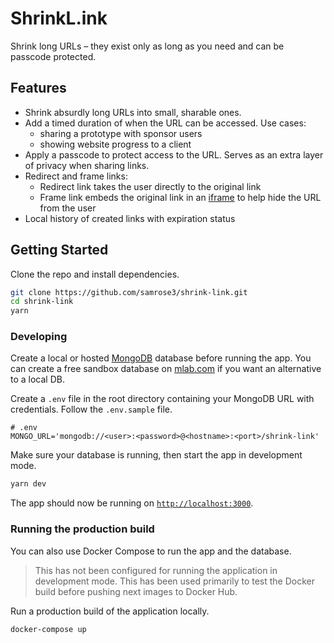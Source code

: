 # ShrinkL.ink

Shrink long URLs – they exist only as long as you need and can be passcode protected.

## Features

- Shrink absurdly long URLs into small, sharable ones.
- Add a timed duration of when the URL can be accessed. Use cases:
  - sharing a prototype with sponsor users
  - showing website progress to a client
- Apply a passcode to protect access to the URL. Serves as an extra layer of privacy when sharing links.
- Redirect and frame links:
  - Redirect link takes the user directly to the original link
  - Frame link embeds the original link in an [iframe](https://developer.mozilla.org/en-US/docs/Mozilla/Tech/XUL/iframe) to help hide the URL from the user
- Local history of created links with expiration status

## Getting Started

Clone the repo and install dependencies.

```bash
git clone https://github.com/samrose3/shrink-link.git
cd shrink-link
yarn
```

### Developing

Create a local or hosted [MongoDB](https://www.mongodb.com/) database before running the app. You can create a free sandbox database on [mlab.com](https://mlab.com) if you want an alternative to a local DB.

Create a `.env` file in the root directory containing your MongoDB URL with credentials. Follow the `.env.sample` file.

```text
# .env
MONGO_URL='mongodb://<user>:<password>@<hostname>:<port>/shrink-link'
```

Make sure your database is running, then start the app in development mode.

```bash
yarn dev
```

The app should now be running on [`http://localhost:3000`](http://localhost:3000).

### Running the production build

You can also use Docker Compose to run the app and the database.

> This has not been configured for running the application in development mode. This has been used primarily to test the Docker build before pushing next images to Docker Hub.

Run a production build of the application locally.

```bash
docker-compose up
```
